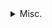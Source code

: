 <details class="details">
	<summary>Misc.</summary>

 <details class="details">
			<summary>Debugging2</summary>
      
       test2
    </details>

</details>
